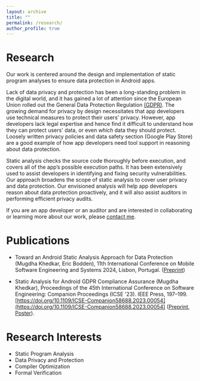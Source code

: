 ```yaml
---
layout: archive
title: ""
permalink: /research/
author_profile: true
---
```


**Research**
=====
Our work is centered around the design and implementation of static program analyses to ensure data protection in Android apps. 

Lack of data privacy and protection has been a long-standing problem in the digital world, and it has gained a lot of attention since the European Union rolled out the General Data Protection Regulation [(GDPR)](https://gdpr-info.eu/). The growing demand for privacy by design necessitates that app developers use technical measures to protect their users' privacy. However, app developers lack legal expertise and hence find it difficult to understand how they can protect users' data, or even *which* data they should protect. Loosely written privacy policies and data safety section (Google Play Store) are a good example of how app developers need tool support in reasoning about data protection.

Static analysis checks the source code thoroughly before execution, and covers all of the app’s possible execution paths. It has been extensively used to assist developers in identifying and fixing security vulnerabilities. Our approach broadens the scope of static analysis to cover user privacy and data protection. Our envisioned analysis will help app developers reason about data protection proactively, and it will also assist auditors in performing efficient privacy audits. 

If you are an app developer or an auditor and are interested in collaborating or learning more about our work, please [contact me](mailto:mugdha.khedkar@upb.de). 

**Publications**
=====

* Toward an Android Static Analysis Approach for Data Protection (Mugdha Khedkar, Eric Bodden), 11th International Conference on Mobile Software Engineering and Systems 2024, Lisbon, Portugal. ([Preprint](https://arxiv.org/abs/2402.07889))

* Static Analysis for Android GDPR Compliance Assurance (Mugdha Khedkar), Proceedings of the 45th International Conference on Software Engineering: Companion Proceedings (ICSE '23). IEEE Press, 197–199. [https://doi.org/10.1109/ICSE-Companion58688.2023.00054](https://doi.org/10.1109/ICSE-Companion58688.2023.00054) ([Preprint](https://arxiv.org/abs/2303.09606), [Poster]({{mugdhak30.github.io}}/assets/MugdhaICSE2023Poster.pdf)).

**Research Interests**
=====
* Static Program Analysis
* Data Privacy and Protection
* Compiler Optimization 
* Formal Verification
